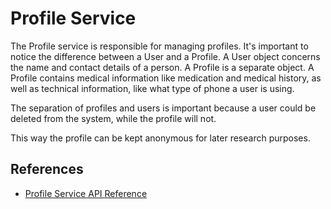 # Profile Service

The Profile service is responsible for managing profiles. It's important to notice the difference between a User and a Profile. A User object concerns the name and contact details of a person. A Profile is a separate object. A Profile contains medical information like medication and medical history, as well as technical information, like what type of phone a user is using.&#x20;

The separation of profiles and users is important because a user could be deleted from the system, while the profile will not.&#x20;

This way the profile can be kept anonymous for later research purposes.

## References <a href="profile-example" id="profile-example"></a>

* [Profile Service API Reference](https://developers.extrahorizon.io/swagger-ui/?url=https://developers.extrahorizon.io/services/profiles-service/1.1.3/openapi.yaml)
